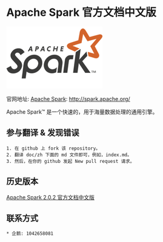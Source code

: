 # Apache Spark 官方文档中文版
![](doc/en/img/spark-logo-hd.png) 

官网地址: [Apache Spark](http://spark.apache.org/): <http://spark.apache.org/>

Apache Spark™ 是一个快速的，用于海量数据处理的通用引擎。

## 参与翻译 & 发现错误
    1. 在 github 上 fork 该 repository。
    2. 翻译 doc/zh 下面的 md 文件即可，例如，index.md。
    3. 然后，在你的 github 发起 New pull request 请求。

## 历史版本
[Apache Spark 2.0.2 官方文档中文版](http://cwiki.apachecn.org/pages/viewpage.action?pageId=2883613)

## 联系方式
    * 企鹅: 1042658081